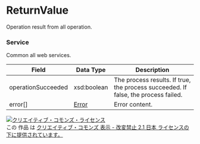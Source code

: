 # ReturnValue
Operation result from all operation.
### Service
Common all web services.

| Field | Data Type | Description | 
|---|---|---|
| operationSucceeded| xsd:boolean| The process results. If true, the process succeeded. If false, the process failed. |
| error[]| <a href="../data/Error.md">Error</a>| Error content. |
<a rel="license" href="http://creativecommons.org/licenses/by-nd/2.1/jp/"><img alt="クリエイティブ・コモンズ・ライセンス" style="border-width:0" src="https://i.creativecommons.org/l/by-nd/2.1/jp/88x31.png" /></a><br />この 作品 は <a rel="license" href="http://creativecommons.org/licenses/by-nd/2.1/jp/">クリエイティブ・コモンズ 表示 - 改変禁止 2.1 日本 ライセンスの下に提供されています。</a>
